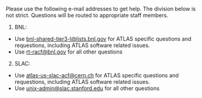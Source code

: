 Please use the following e-mail addresses to get help. The division below is not strict. Questions will be routed to appropriate staff members.

1. BNL:
+ Use bnl-shared-tier3-l@lists.bnl.gov for ATLAS specific questions and requestions, including ATLAS software related issues.
+ Use rt-racf@bnl.gov for all other questions
2. SLAC:
+ Use atlas-us-slac-acf@cern.ch for ATLAS specific questions and requestions, including ATLAS software related issues.
+ Use unix-admin@slac.stanford.edu for all other questions
